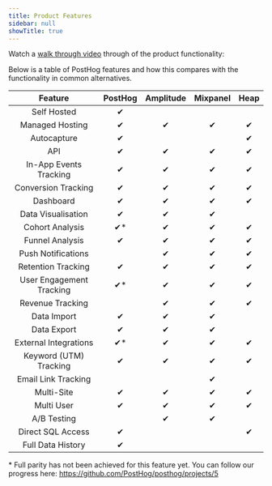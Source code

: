 ```yaml
---
title: Product Features
sidebar: null
showTitle: true
---
```


Watch a [walk through video](https://youtu.be/vGy9gzMAAes-Y?t=35s) through of the product functionality:

Below is a table of PostHog features and how this compares with the functionality in common alternatives.

|  Feature 	|   PostHog	| Amplitude  	|  Mixpanel 	| Heap  	|
|:-:	|:-:	|:-:	|:-:	|:-:	|
|   Self Hosted	|   ✔	|   	|   	|   	|
|   Managed Hosting	|   ✔	|   ✔	|   ✔	|   ✔	|
|   Autocapture	|   ✔	|   	|   	|   ✔	|
|   API 	|   ✔	|   ✔	|   ✔	|   ✔	|
|   In-App Events Tracking	|   ✔	|   ✔	|   ✔	|   ✔	|
|   Conversion Tracking	|   ✔	|   ✔	|   ✔	|   ✔	|
|   Dashboard	|   ✔	|   ✔	|   ✔	|   ✔	|
|   Data Visualisation	|  ✔ 	|   ✔	|   ✔	|   	|
|   Cohort Analysis	|   ✔\*	|   ✔	|   ✔	|   ✔	|
|   Funnel Analysis	|   ✔	|   ✔	|   ✔	|   ✔	|
|   Push Notifications	|   	|   ✔	|   ✔	|   ✔	|
|   Retention Tracking	|   ✔	|   ✔	|   ✔	|   ✔	|
|   User Engagement Tracking	|  ✔\* 	|   ✔	|   ✔	|   ✔	|
|   Revenue Tracking	|   	|   ✔	|   ✔	|   ✔	|
|   Data Import	|  ✔ 	|   ✔	|   ✔	|   	|
|   Data Export	|  ✔ 	|   ✔	|   ✔	|   	|
|   External Integrations	|   ✔\*	|   ✔	|   ✔	|   ✔	|
|   Keyword (UTM) Tracking	|   ✔	|   ✔	|   ✔	|   ✔	|
|   Email Link Tracking	|   	|   	|   ✔	|   	|
|   Multi-Site	|   ✔	|   ✔	|   ✔	|   ✔	|
|   Multi User	|   ✔	|   ✔	|   ✔	|   ✔	|
|   A/B Testing	|   	|   ✔	|   ✔	|   	|
|   Direct SQL Access	|   ✔	|   	|   	|   ✔ 	|
|   Full Data History	|   ✔	|   	|   	|   	| 

\* Full parity has not been achieved for this feature yet.
You can follow our progress here: https://github.com/PostHog/posthog/projects/5
